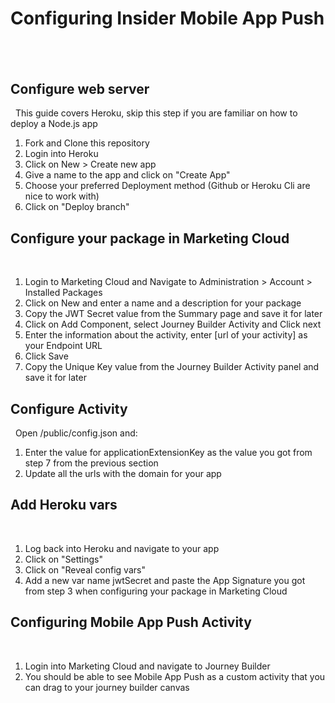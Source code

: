 # Configuring Insider Mobile App Push 
​
----
## Configure web server
​
​
This guide covers Heroku, skip this step if you are familiar on how to deploy a Node.js app
​
1. Fork and Clone this repository 
2. Login into Heroku
3. Click on New > Create new app
4. Give a name to the app and click on "Create App"
5. Choose your preferred Deployment method (Github or Heroku Cli are nice to work with)
6. Click on "Deploy branch"
​
## Configure your package in Marketing Cloud
​
​
1. Login to Marketing Cloud and Navigate to Administration > Account > Installed Packages
2. Click on New and enter a name and a description for your package
3. Copy the JWT Secret value from the Summary page and save it for later
4. Click on Add Component, select Journey Builder Activity and Click next
5. Enter the information about the activity, enter [url of your activity] as your Endpoint URL
6. Click Save
7. Copy the Unique Key value from the Journey Builder Activity panel and save it for later
​
## Configure Activity
​
​
Open /public/config.json and:
​
​
1. Enter the value for applicationExtensionKey as the value you got from step 7 from the previous section
2. Update all the urls with the domain for your app
​
## Add Heroku vars
​
​
1. Log back into Heroku and navigate to your app
2. Click on "Settings"
3. Click on "Reveal config vars"
4. Add a new var name jwtSecret and paste the App Signature you got from step 3 when configuring your package in Marketing Cloud
​
## Configuring Mobile App Push Activity
​
​
1. Login into Marketing Cloud and navigate to Journey Builder
2. You should be able to see Mobile App Push as a custom activity that you can drag to your journey builder canvas
​
